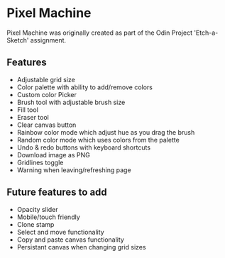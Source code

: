 # Pixel Machine

Pixel Machine was originally created as part of the Odin Project 'Etch-a-Sketch' assignment.

## Features

* Adjustable grid size
* Color palette with ability to add/remove colors
* Custom color Picker
* Brush tool with adjustable brush size
* Fill tool
* Eraser tool
* Clear canvas button
* Rainbow color mode which adjust hue as you drag the brush
* Random color mode which uses colors from the palette
* Undo & redo buttons with keyboard shortcuts
* Download image as PNG
* Gridlines toggle
* Warning when leaving/refreshing page


## Future features to add
- Opacity slider
- Mobile/touch friendly
- Clone stamp
- Select and move functionality
- Copy and paste canvas functionality
- Persistant canvas when changing grid sizes
